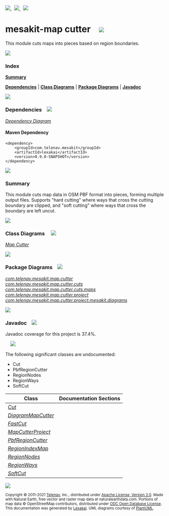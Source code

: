 [//]: # (start-user-text)

<a href="https://www.mesakit.org">
<img src="https://www.kivakit.org/images/web-32.png" srcset="https://www.kivakit.org/images/web-32-2x.png 2x"/>
</a>
&nbsp;
<a href="https://twitter.com/openmesakit">
<img src="https://www.kivakit.org/images/twitter-32.png" srcset="https://www.kivakit.org/images/twitter-32-2x.png 2x"/>
</a>
&nbsp;
<a href="https://mesakit.zulipchat.com">
<img src="https://www.kivakit.org/images/zulip-32.png" srcset="https://www.kivakit.org/images/zulip-32-2x.png 2x"/>
</a>

[//]: # (end-user-text)

# mesakit-map cutter &nbsp;&nbsp; <img src="https://www.kivakit.org/images/gears-32.png" srcset="https://www.kivakit.org/images/gears-32-2x.png 2x"/>

This module cuts maps into pieces based on region boundaries.

<img src="https://www.kivakit.org/images/horizontal-line-512.png" srcset="https://www.kivakit.org/images/horizontal-line-512-2x.png 2x"/>

### Index

[**Summary**](#summary)  

[**Dependencies**](#dependencies) | [**Class Diagrams**](#class-diagrams) | [**Package Diagrams**](#package-diagrams) | [**Javadoc**](#javadoc)

<img src="https://www.kivakit.org/images/horizontal-line-512.png" srcset="https://www.kivakit.org/images/horizontal-line-512-2x.png 2x"/>

### Dependencies <a name="dependencies"></a> &nbsp;&nbsp; <img src="https://www.kivakit.org/images/dependencies-32.png" srcset="https://www.kivakit.org/images/dependencies-32-2x.png 2x"/>

[*Dependency Diagram*](https://www.mesakit.org/lexakai/mesakit/mesakit-map/cutter/documentation/diagrams/dependencies.svg)

#### Maven Dependency

    <dependency>
        <groupId>com.telenav.mesakit</groupId>
        <artifactId>lexakai</artifactId>
        <version>0.9.0-SNAPSHOT</version>
    </dependency>


<img src="https://www.kivakit.org/images/horizontal-line-128.png" srcset="https://www.kivakit.org/images/horizontal-line-128-2x.png 2x"/>

[//]: # (start-user-text)

### Summary <a name = "summary"></a>

This module cuts map data in OSM PBF format into pieces, forming multiple output files. Supports "hard cutting"
where ways that cross the cutting boundary are clipped, and "soft cutting" where ways that cross the boundary 
are left uncut.

[//]: # (end-user-text)

<img src="https://www.kivakit.org/images/horizontal-line-128.png" srcset="https://www.kivakit.org/images/horizontal-line-128-2x.png 2x"/>

### Class Diagrams <a name="class-diagrams"></a> &nbsp; &nbsp; <img src="https://www.kivakit.org/images/diagram-40.png" srcset="https://www.kivakit.org/images/diagram-40-2x.png 2x"/>

[*Map Cutter*](https://www.mesakit.org/lexakai/mesakit/mesakit-map/cutter/documentation/diagrams/diagram-map-cutter.svg)

<img src="https://www.kivakit.org/images/horizontal-line-128.png" srcset="https://www.kivakit.org/images/horizontal-line-128-2x.png 2x"/>

### Package Diagrams <a name="package-diagrams"></a> &nbsp;&nbsp; <img src="https://www.kivakit.org/images/box-32.png" srcset="https://www.kivakit.org/images/box-32-2x.png 2x"/>

[*com.telenav.mesakit.map.cutter*](https://www.mesakit.org/lexakai/mesakit/mesakit-map/cutter/documentation/diagrams/com.telenav.mesakit.map.cutter.svg)  
[*com.telenav.mesakit.map.cutter.cuts*](https://www.mesakit.org/lexakai/mesakit/mesakit-map/cutter/documentation/diagrams/com.telenav.mesakit.map.cutter.cuts.svg)  
[*com.telenav.mesakit.map.cutter.cuts.maps*](https://www.mesakit.org/lexakai/mesakit/mesakit-map/cutter/documentation/diagrams/com.telenav.mesakit.map.cutter.cuts.maps.svg)  
[*com.telenav.mesakit.map.cutter.project*](https://www.mesakit.org/lexakai/mesakit/mesakit-map/cutter/documentation/diagrams/com.telenav.mesakit.map.cutter.project.svg)  
[*com.telenav.mesakit.map.cutter.project.mesakit.diagrams*](https://www.mesakit.org/lexakai/mesakit/mesakit-map/cutter/documentation/diagrams/com.telenav.mesakit.map.cutter.project.mesakit.diagrams.svg)

<img src="https://www.kivakit.org/images/horizontal-line-128.png" srcset="https://www.kivakit.org/images/horizontal-line-128-2x.png 2x"/>

### Javadoc <a name="javadoc"></a> &nbsp;&nbsp; <img src="https://www.kivakit.org/images/books-32.png" srcset="https://www.kivakit.org/images/books-32-2x.png 2x"/>

Javadoc coverage for this project is 37.4%.  
  
&nbsp; &nbsp; <img src="https://www.mesakit.org/images/meter-40-96.png" srcset="https://www.mesakit.org/images/meter-40-96-2x.png 2x"/>


The following significant classes are undocumented:  

- Cut  
- PbfRegionCutter  
- RegionNodes  
- RegionWays  
- SoftCut

| Class | Documentation Sections |
|---|---|
| [*Cut*](https://www.mesakit.org/javadoc/mesakit/lexakai/com/telenav/mesakit/map/cutter/Cut.html) |  |  
| [*DiagramMapCutter*](https://www.mesakit.org/javadoc/mesakit/lexakai/com/telenav/mesakit/map/cutter/project/mesakit/diagrams/DiagramMapCutter.html) |  |  
| [*FastCut*](https://www.mesakit.org/javadoc/mesakit/lexakai/com/telenav/mesakit/map/cutter/cuts/FastCut.html) |  |  
| [*MapCutterProject*](https://www.mesakit.org/javadoc/mesakit/lexakai/com/telenav/mesakit/map/cutter/project/MapCutterProject.html) |  |  
| [*PbfRegionCutter*](https://www.mesakit.org/javadoc/mesakit/lexakai/com/telenav/mesakit/map/cutter/PbfRegionCutter.html) |  |  
| [*RegionIndexMap*](https://www.mesakit.org/javadoc/mesakit/lexakai/com/telenav/mesakit/map/cutter/cuts/maps/RegionIndexMap.html) |  |  
| [*RegionNodes*](https://www.mesakit.org/javadoc/mesakit/lexakai/com/telenav/mesakit/map/cutter/cuts/maps/RegionNodes.html) |  |  
| [*RegionWays*](https://www.mesakit.org/javadoc/mesakit/lexakai/com/telenav/mesakit/map/cutter/cuts/maps/RegionWays.html) |  |  
| [*SoftCut*](https://www.mesakit.org/javadoc/mesakit/lexakai/com/telenav/mesakit/map/cutter/cuts/SoftCut.html) |  |  

[//]: # (start-user-text)



[//]: # (end-user-text)

<img src="https://www.kivakit.org/images/horizontal-line-512.png" srcset="https://www.kivakit.org/images/horizontal-line-512-2x.png 2x"/>

<sub>Copyright &#169; 2011-2021 [Telenav](http://telenav.com), Inc., distributed under [Apache License, Version 2.0](LICENSE). Made with Natural Earth, free vector and raster map data at naturalearthdata.com. Portions of map data &#169; OpenStreetMap contributors, distributed under [ODC Open Database License](legal/OPEN_DATABASE_LICENSE).</sub>  
<sub>This documentation was generated by [Lexakai](https://github.com/Telenav/lexakai). UML diagrams courtesy
of [PlantUML](http://plantuml.com).</sub>

